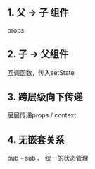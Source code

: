 ## 1. 父 -> 子 组件

props

## 2. 子 -> 父组件

回调函数，传入setState

## 3. 跨层级向下传递

层层传递props / context

## 4. 无嵌套关系

pub - sub  、 统一的状态管理
